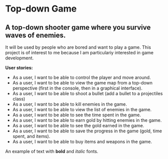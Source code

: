 # Top-down Game

## A top-down shooter game where you survive waves of enemies. 

It will be used by people who are bored and want to play a game. This project is of interest to me because I am particulariy interested in game development.

**User stories:**
- As a user, I want to be able to control the player and move around.
- As a user, I want to be able to view the game map from a top-down perspective (first in the console, then in a graphical interface).
- As a user, I want to be able to shoot a bullet (add a bullet to a projectiles class) 
- As a user, I want to be able to kill enemies in the game.
- As a user, I want to be able to view the list of enemies in the game.
- As a user, I want to be able to see the time spent in the game.
- As a user, I want to be able to earn gold by hitting enemies in the game.
- As a user, I want to be able to see the gold earned in the game.
- As a user, I want to be able to save the progress in the game (gold, time spent, and items).
- As a user, I want to be able to buy items and weapons in the game.

An example of text with **bold** and *italic* fonts.